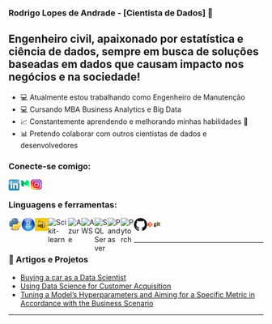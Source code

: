 ### Rodrigo Lopes de Andrade - [Cientista de Dados] 👋

## Engenheiro civil, apaixonado por estatística e ciência de dados, sempre em busca de soluções baseadas em dados que causam impacto nos negócios e na sociedade!

- 💻 Atualmente estou trabalhando como Engenheiro de Manutenção
- 💻 Cursando MBA Business Analytics e Big Data
- 📈 Constantemente aprendendo e melhorando minhas habilidades 🤣
- 📊 Pretendo colaborar com outros cientistas de dados e desenvolvedores

### Conecte-se comigo:

[<img align="left"  width="22px" src="https://github.com/Rodrigo-Lopes-de-Andrade/Portifolio_Rodrigo_Andrade/blob/main/LKD.png" />](https://www.linkedin.com/in/rodrigo-lopes-de-andrade-51753246/)

[<img align="left" alt="cabreirajm | medium" width="22px" src="https://github.com/Rodrigo-Lopes-de-Andrade/Portifolio_Rodrigo_Andrade/blob/main/M2.png" />](https://medium.com/rodrigo-lopesandrade)

[<img align="left" alt="jhon_cabreira | Instagram" width="22px" src="https://github.com/Rodrigo-Lopes-de-Andrade/Portifolio_Rodrigo_Andrade/blob/main/TL.png" />](https://www.instagram.com/rodrigo.lopesandrade)



<br />

### Linguagens e ferramentas:

<img align="left" alt="python" width="26px" src="https://github.com/Rodrigo-Lopes-de-Andrade/Portifolio_Rodrigo_Andrade/blob/main/Python.png" />

<img align="left" alt="python" width="26px" src="https://github.com/Rodrigo-Lopes-de-Andrade/Portifolio_Rodrigo_Andrade/blob/main/R.png" />

<img align="left" alt="python" width="26px" src="https://github.com/Rodrigo-Lopes-de-Andrade/Portifolio_Rodrigo_Andrade/blob/main/PBI.jpg" />

[<img align="left" alt="Scikit-learn" width="40px" src="https://upload.wikimedia.org/wikipedia/commons/0/05/Scikit_learn_logo_small.svg" />](https://scikit-learn.org/stable/)

<img align="left" alt="Azure" width="26px" src="https://www.parkmycloud.com/wp-content/uploads/2018/02/Azure_.png" />

<img align="left" alt="AWS" width="26px" src="https://cdn.jsdelivr.net/npm/simple-icons@3.4.0/icons/amazonaws.svg" />

<img align="left" alt="SQLServer" width="26px" src="https://img.icons8.com/color/2x/microsoft-sql-server.png" />

<img align="left" alt="Pandas" width="26px" src="https://cdn.jsdelivr.net/npm/simple-icons@3.4.0/icons/pandas.svg" />

<img align="left" alt="Pytorch" width="26px" src="https://cdn.jsdelivr.net/npm/simple-icons@3.4.0/icons/pytorch.svg" />

<img align="left" alt="GitHub" width="26px" src="https://raw.githubusercontent.com/github/explore/78df643247d429f6cc873026c0622819ad797942/topics/github/github.png" />

<img align="left" alt="Git" width="26px" src="https://raw.githubusercontent.com/github/explore/80688e429a7d4ef2fca1e82350fe8e3517d3494d/topics/git/git.png" />

<br />
<br />


---

### 📕 Artigos e Projetos 

<!-- BLOG-POST-LIST:START -->
* [Buying a car as a Data Scientist](https://towardsdatascience.com/buying-a-car-as-a-data-scientist-5a2f9f340292) 
* [Using Data Science for Customer Acquisition](https://towardsdatascience.com/using-data-science-for-customer-acquisition-2001525792f)
* [Tuning a Model’s Hyperparameters and Aiming for a Specific Metric in Accordance with the Business Scenario](https://towardsdatascience.com/tuning-a-models-hyperparameters-and-aiming-for-a-specific-metric-in-accordance-with-the-business-3c47d534ed3b)




<!-- BLOG-POST-LIST:END -->

---



[medium]: https://medium.com/rodrigo-lopesandrade
[linkedin]: https://www.linkedin.com/in/rodrigo-lopes-de-andrade-51753246/
[instagram]: https://www.instagram.com/rodrigo.lopesandrade
